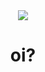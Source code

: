 <body>
    <center>
<div allign="center">
    <img src="https://pa1.aminoapps.com/6845/51dfcd9a3c2515d64dd706dd13ad18fdd1ec6aef_hq.gif">
    <h1>oi?</h1>
</div>
    </center>
</body>


<!--
**analuisaferro/analuisaferro** is a ✨ _special_ ✨ repository because its `README.md` (this file) appears on your GitHub profile.

Here are some ideas to get you started:

- 🔭 I’m currently working on ...
- 🌱 I’m currently learning ...
- 👯 I’m looking to collaborate on ...
- 🤔 I’m looking for help with ...
- 💬 Ask me about ...
- 📫 How to reach me: ...
- 😄 Pronouns: ...
- ⚡ Fun fact: ...
-->
